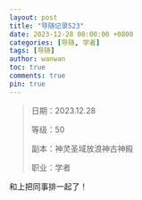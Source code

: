 ```yaml
---
layout: post
title: "导随记录523"
date: 2023-12-28 00:00:00 +0800
categories: [导随, 学者]
tags: [导随]
author: wanwan
toc: true
comments: true
pin: true
---
```

> 日期：2023.12.28
>
> 等级：50
>
> 副本：神灵圣域放浪神古神殿
>
> 职业：学者

和上把同事排一起了！